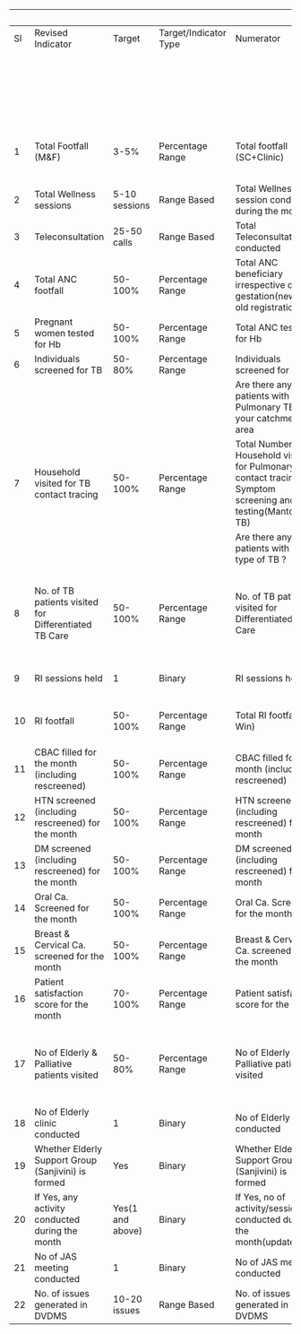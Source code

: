 |    |                                                       |                  |                       |                                                                                                                          |                                                                    |                                                                            | 15000                    | 15000                       | 0                              | 0                              |
| -- | ----------------------------------------------------- | ---------------- | --------------------- | ------------------------------------------------------------------------------------------------------------------------ | ------------------------------------------------------------------ | -------------------------------------------------------------------------- | ------------------------ | --------------------------- | ------------------------------ | ------------------------------ |
| Sl | Revised Indicator                                     | Target           | Target/Indicator Type | Numerator                                                                                                                | Denominator                                                        | Conditions to be applied                                                   | HWO                      |                             | HW                             | ASHA                           |
|    |                                                       |                  |                       |                                                                                                                          |                                                                    |                                                                            | With TB patient+Pregnant | Without TB patient+Pregnant | % of overall SC amount of 1500 | % of overall SC amount of 1000 |
| 1  | Total Footfall (M\&F)                                 | 3-5%             | Percentage Range      | Total footfall (SC+Clinic)                                                                                               | Total population of the catchment area                             |                                                                            | 1000                     | 1000                        |                                |                                |
| 2  | Total Wellness sessions                               | 5-10 sessions    | Range Based           | Total Wellness session conducted during the month                                                                        | 10                                                                 |                                                                            | 500                      | 500                         |                                |                                |
| 3  | Teleconsultation                                      | 25-50 calls      | Range Based           | Total Teleconsultation conducted                                                                                         | 25                                                                 |                                                                            | 2000                     | 2500                        |                                |                                |
| 4  | Total ANC footfall                                    | 50-100%          | Percentage Range      | Total ANC beneficiary irrespective of gestation(new + old registration)                                                  | Total ANC due as per ANC due list                                  | If denominator is '0' the indicator may be NA                              | 500                      | 0                           |                                |                                |
| 5  | Pregnant women tested for Hb                          | 50-100%          | Percentage Range      | Total ANC tested for Hb                                                                                                  | Total ANC footfall (Old + New Case)                                | If denominator is '0' the indicator may be NA                              | 500                      | 0                           |                                |                                |
| 6  | Individuals screened for TB                           | 50-80%           | Percentage Range      | Individuals screened for TB                                                                                              | Total footfall for the month                                       | Same as Sl.1 Numerator                                                     | 500                      | 1000                        |                                |                                |
|    |                                                       |                  |                       | Are there any patients with Pulmonary TB in your catchment area                                                          | Yes/No                                                             | If Yes, then show below indicator                                          |                          |                             |                                |                                |
| 7  | Household visited for TB contact tracing              | 50-100%          | Percentage Range      | Total Number of Household visited for Pulmonary TB contact tracing for Symptom screening and Skin testing(Mantoux/Cy TB) | Total No of Pulmonary TB patients under treatment                  | If there are no Pulmonary TB patients, then the indicator may be NA        | 500                      | 0                           |                                |                                |
|    |                                                       |                  |                       | Are there any patients with any type of TB ?                                                                             |                                                                    |                                                                            |                          |                             |                                |                                |
| 8  | No. of TB patients visited for Differentiated TB Care | 50-100%          | Percentage Range      | No. of TB patients visited for Differentiated TB Care                                                                    | Total TB patients under Treatment (Pulmonday + Extra Pulmonary TB) | If there are no TB patients(Pulm+extra Pulm), then the indicator may be NA | 500                      | 0                           |                                |                                |
| 9  | RI sessions held                                      | 1                | Binary                | RI sessions held                                                                                                         | No of RI session planned                                           |                                                                            | 500                      | 500                         |                                |                                |
| 10 | RI footfall                                           | 50-100%          | Percentage Range      | Total RI footfall (u-Win)                                                                                                | Total beneficiary reported in u-Win                                |                                                                            | 500                      | 500                         |                                |                                |
| 11 | CBAC filled for the month (including rescreened)      | 50-100%          | Percentage Range      | CBAC filled for the month (including rescreened)                                                                         | Total 30+ population/12                                            |                                                                            | 500                      | 500                         |                                |                                |
| 12 | HTN screened (including rescreened) for the month     | 50-100%          | Percentage Range      | HTN screened (including rescreened) for the month                                                                        | Total 30+ population/12                                            |                                                                            | 500                      | 1000                        |                                |                                |
| 13 | DM screened (including rescreened) for the month      | 50-100%          | Percentage Range      | DM screened (including rescreened) for the month                                                                         | Total 30+ population/12                                            |                                                                            | 500                      | 1000                        |                                |                                |
| 14 | Oral Ca. Screened for the month                       | 50-100%          | Percentage Range      | Oral Ca. Screened for the month                                                                                          | Total 30+ population/60                                            |                                                                            | 500                      | 500                         |                                |                                |
| 15 | Breast & Cervical Ca. screened for the month          | 50-100%          | Percentage Range      | Breast & Cervical Ca. screened for the month                                                                             | Total Female 30+ population/60                                     |                                                                            | 500                      | 500                         |                                |                                |
| 16 | Patient satisfaction score for the month              | 70-100%          | Percentage Range      | Patient satisfaction score for the month                                                                                 | 5                                                                  |                                                                            | 1000                     | 1000                        |                                |                                |
| 17 | No of Elderly & Palliative patients visited           | 50-80%           | Percentage Range      | No of Elderly & Palliative patients visited                                                                              | Total bed-ridden patients identified who require home based care   |                                                                            | 500                      | 500                         |                                |                                |
| 18 | No of Elderly clinic conducted                        | 1                | Binary                | No of Elderly clinic conducted                                                                                           | 1                                                                  |                                                                            | 500                      | 500                         |                                |                                |
| 19 | Whether Elderly Support Group (Sanjivini) is formed   | Yes              | Binary                | Whether Elderly Support Group (Sanjivini) is formed                                                                      | Yes/No                                                             |                                                                            | 800                      | 1000                        |                                |                                |
| 20 | If Yes, any activity conducted during the month       | Yes(1 and above) | Binary                | If Yes, no of activity/session conducted during the month(updated)                                                       |                                                                    |                                                                            | 700                      | 500                         |                                |                                |
| 21 | No of JAS meeting conducted                           | 1                | Binary                | No of JAS meeting conducted                                                                                              | 1                                                                  |                                                                            | 1000                     | 1000                        |                                |                                |
| 22 | No. of issues generated in DVDMS                      | 10-20 issues     | Range Based           | No. of issues generated in DVDMS                                                                                         | 20                                                                 |                                                                            | 1000                     | 1000                        |                                |                                |
